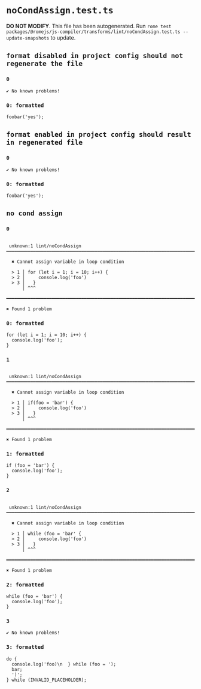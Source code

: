 # `noCondAssign.test.ts`

**DO NOT MODIFY**. This file has been autogenerated. Run `rome test packages/@romejs/js-compiler/transforms/lint/noCondAssign.test.ts --update-snapshots` to update.

## `format disabled in project config should not regenerate the file`

### `0`

```
✔ No known problems!

```

### `0: formatted`

```
foobar('yes');

```

## `format enabled in project config should result in regenerated file`

### `0`

```
✔ No known problems!

```

### `0: formatted`

```
foobar('yes');

```

## `no cond assign`

### `0`

```

 unknown:1 lint/noCondAssign ━━━━━━━━━━━━━━━━━━━━━━━━━━━━━━━━━━━━━━━━━━━━━━━━━━━━━━━━━━━━━━━━━━━━━━━

  ✖ Cannot assign variable in loop condition

  > 1 │ for (let i = 1; i = 10; i++) {
  > 2 │     console.log('foo')
  > 3 │   }
      │ ^^^ 

━━━━━━━━━━━━━━━━━━━━━━━━━━━━━━━━━━━━━━━━━━━━━━━━━━━━━━━━━━━━━━━━━━━━━━━━━━━━━━━━━━━━━━━━━━━━━━━━━━━━

✖ Found 1 problem

```

### `0: formatted`

```
for (let i = 1; i = 10; i++) {
  console.log('foo');
}

```

### `1`

```

 unknown:1 lint/noCondAssign ━━━━━━━━━━━━━━━━━━━━━━━━━━━━━━━━━━━━━━━━━━━━━━━━━━━━━━━━━━━━━━━━━━━━━━━

  ✖ Cannot assign variable in loop condition

  > 1 │ if(foo = 'bar') {
  > 2 │     console.log('foo')
  > 3 │   }
      │ ^^^ 

━━━━━━━━━━━━━━━━━━━━━━━━━━━━━━━━━━━━━━━━━━━━━━━━━━━━━━━━━━━━━━━━━━━━━━━━━━━━━━━━━━━━━━━━━━━━━━━━━━━━

✖ Found 1 problem

```

### `1: formatted`

```
if (foo = 'bar') {
  console.log('foo');
}

```

### `2`

```

 unknown:1 lint/noCondAssign ━━━━━━━━━━━━━━━━━━━━━━━━━━━━━━━━━━━━━━━━━━━━━━━━━━━━━━━━━━━━━━━━━━━━━━━

  ✖ Cannot assign variable in loop condition

  > 1 │ while (foo = 'bar' {
  > 2 │     console.log('foo')
  > 3 │   }
      │ ^^^ 

━━━━━━━━━━━━━━━━━━━━━━━━━━━━━━━━━━━━━━━━━━━━━━━━━━━━━━━━━━━━━━━━━━━━━━━━━━━━━━━━━━━━━━━━━━━━━━━━━━━━

✖ Found 1 problem

```

### `2: formatted`

```
while (foo = 'bar') {
  console.log('foo');
}

```

### `3`

```
✔ No known problems!

```

### `3: formatted`

```
do {
  console.log('foo)\n  } while (foo = ');
  bar;
  ')';
} while (INVALID_PLACEHOLDER);

```
